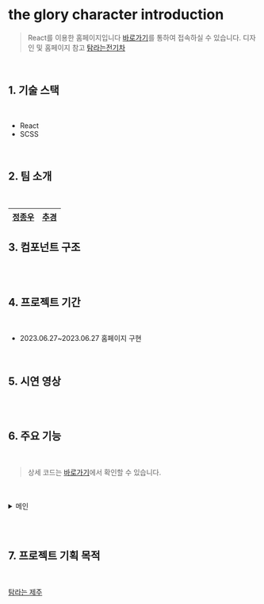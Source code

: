 # the glory character introduction

> React를 이용한 홈페이지입니다
> [바로가기](https://chugyeong.github.io/Tamraev/dist/)를 통하여 접속하실 수 있습니다.
> 디자인 및 홈페이지 참고 [탐라는전기차](https://www.tamraev.com/)

<br>

## 1. 기술 스택

<br>

-  React
-  SCSS

<br>

## 2. 팀 소개

<br>

| [정종우](https://github.com/honeypunch97) | [추경](https://github.com/ChuGyeong) |
| ----------------------------------------- | ------------------------------------ |

## 3. 컴포넌트 구조

<br>

<br>

## 4. 프로젝트 기간

<br>

-  2023.06.27~2023.06.27 홈페이지 구현

<br>

## 5. 시연 영상

<br>

<br>

## 6. 주요 기능

<br>

> 상세 코드는 [바로가기](https://github.com/ChuGyeong/Tamraev)에서 확인할 수 있습니다.

<br>
​
<details>
<summary>메인</summary>
​
<!-- 공백 지우지 마세요 -->
​
<br>

## visual

<br>
​

```js

```

​
<br>
​
설
명
부
분
​

</details>

<br>

```


```

## 7. 프로젝트 기획 목적

<br>

[탐라는 제주](https://www.tamraev.com/)
